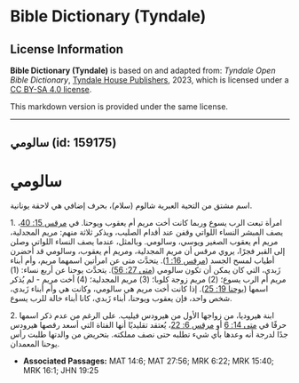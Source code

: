 # Bible Dictionary (Tyndale)

## License Information

**Bible Dictionary (Tyndale)** is based on and adapted from: _Tyndale Open Bible Dictionary_, [Tyndale House Publishers](https://tyndaleopenresources.com/), 2023, which is licensed under a [CC BY-SA 4.0 license](https://creativecommons.org/licenses/by-sa/4.0/legalcode.en).

This markdown version is provided under the same license.



--------------------------------

## سالومي (id: 159175)

سالومي
======

اسم مشتق من التحية العبرية شالوم (سلام)، بحرف إضافي هي لاحقة يونانية.

1\. امرأة تبعت الرب يسوع وربما كانت أخت مريم أم يعقوب ويوحنا. في [مرقس 15: 40](https://ref.ly/Mark15:40)، يصف المبشر النساء اللواتي وقفن عند أقدام الصليب، ويذكر ثلاثة منهم: مريم المجدلية، مريم أم يعقوب الصغير ويوسي، وسالومي. وبالمثل، عندما يصف النساء اللواتي وصلن إلى القبر فجرًا، يروي مرقس أن مريم المجدلية، ومريم أم يعقوب، وسالومي قد أحضرن أطياب لمسح الجسد ([مرقس 16: 1](https://ref.ly/Mark16:1)). يتحدَّث متى عن امرأتين اسمهما مريم، وأم أبناء زَبدي، التي كان يمكن أن تكون سالومي ([متى 27: 56](https://ref.ly/Matt27:56)). يتحدَّث يوحنا عن أربع نساء: (1\) مريم أم الرب يسوع؛ (2\) مريم زوجة كلوبا؛ (3\) مريم المجدلية؛ (4\) أخت مريم \- لم يُذكر اسمها ([يوحنا 19: 25](https://ref.ly/John19:25)). إذا كانت أخت مريم هي سالومي، وكانت هي وأم أبناء زَبدي، شخص واحد، فإن يعقوب ويوحنا، أبناء زَبدي، كانا أبناء خالة للرب يسوع.

2\. ابنة هيروديا، من زواجها الأول من هيرودس فيليب. على الرغم من عدم ذكر اسمها حرفًا في [متى 14: 6](https://ref.ly/Matt14:6) أو [مرقس 6: 22](https://ref.ly/Mark6:22)، يُعتقد تقليديًا أنها الفتاة التي أسعد رقصها هيرودس جدًا لدرجة أنه وعدها بأي شيء تطلبه حتى نصف مملكته. بتحريض من والدتها طلبت رأس يوحنا المعمدان.

* **Associated Passages:** MAT 14:6; MAT 27:56; MRK 6:22; MRK 15:40; MRK 16:1; JHN 19:25

